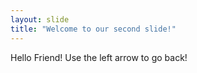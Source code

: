 ```yaml
---
layout: slide
title: "Welcome to our second slide!"
---
```

Hello Friend!
Use the left arrow to go back!
